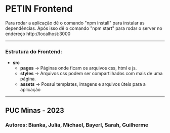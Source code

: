 # PETIN Frontend

Para rodar a aplicação dê o comando "npm install" para instalar as dependências.
Após isso dê o comando "npm start" para rodar o server no endereço http://localhost:3000

---

### **Estrutura do Frontend:**

- **src**
  - **pages** -> Páginas onde ficam os arquivos css, html e js.
  - **styles** -> Arquivos css podem ser compartilhados com mais de uma página.
  - **assets** -> Possui templates, imagens e arquivos úteis para a aplicação

---

## **PUC Minas - 2023**

### **Autores:** Bianka, Julia, Michael, Bayerl, Sarah, Guilherme
